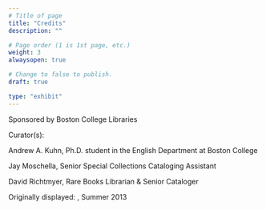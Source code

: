 ```yaml
---
# Title of page
title: "Credits"
description: ""

# Page order (1 is 1st page, etc.)
weight: 3
alwaysopen: true

# Change to false to publish.
draft: true

type: "exhibit"
---
```


Sponsored by Boston College Libraries

Curator(s): 

Andrew A. Kuhn, Ph.D. student in the English Department at Boston College

Jay Moschella, Senior Special Collections Cataloging Assistant

David Richtmyer, Rare Books Librarian & Senior Cataloger

Originally displayed: , Summer 2013

